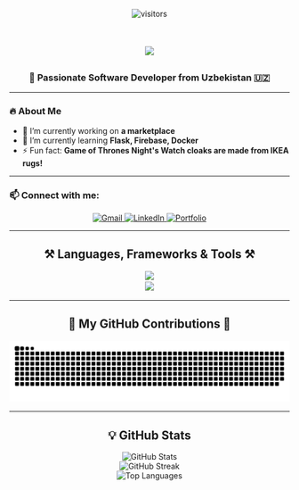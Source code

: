 <p align="center">
  <img src="https://visitor-badge.laobi.icu/badge?page_id=zarifjon-baxtiyorov" alt="visitors" />
</p>

<h1 align="center">
  <img src="https://readme-typing-svg.herokuapp.com/?font=Righteous&size=35&center=true&vCenter=true&width=500&height=70&duration=4000&lines=Hi+There!+👋;+I'm+Zarif+Baxtiyorov!;" />
</h1>

<h3 align="center">🚀 Passionate Software Developer from Uzbekistan 🇺🇿</h3>

---

### 🔥 About Me

- 🔭 I’m currently working on **a marketplace**
- 🌱 I’m currently learning **Flask, Firebase, Docker**
- ⚡ Fun fact: **Game of Thrones Night's Watch cloaks are made from IKEA rugs!**

---

### 📫 Connect with me:
<div align="center"> 
  <a href="mailto:baxtiyorovzarif@gmail.com">
    <img src="https://img.shields.io/badge/Gmail-D14836?style=for-the-badge&logo=gmail&logoColor=white" alt="Gmail" />
  </a>
  <a href="https://www.linkedin.com/in/zarifjon-baxtiyorov-b789a3267" target="_blank">
    <img src="https://img.shields.io/badge/LinkedIn-0077B5?style=for-the-badge&logo=linkedin&logoColor=white" alt="LinkedIn" />
  </a>
  <a href="#" target="_blank">
     <img src="https://img.shields.io/badge/Portfolio-FF5722?style=for-the-badge&logo=google-chrome&logoColor=white" alt="Portfolio" />
  </a>
</div>

---

<h2 align="center">⚒️ Languages, Frameworks & Tools ⚒️</h2>
<p align="center">
  <img src="https://skillicons.dev/icons?i=python,javascript,flask,firebase,java" />
  <br>
  <img src="https://skillicons.dev/icons?i=bootstrap,html,css,git,github,vscode,figma" />
</p>

---

<h2 align="center">🐍 My GitHub Contributions 🐍</h2>
<p align="center">
  <img alt="snake eating my contributions" src="https://raw.githubusercontent.com/platane/snk/output/github-contribution-grid-snake.svg" />
</p>

---

<h2 align="center">💡 GitHub Stats</h2>
<p align="center">
  <img src="https://github-readme-stats.vercel.app/api?username=Zarifwebme&show_icons=true&theme=radical" alt="GitHub Stats" />
  <br>
  <img src="https://github-readme-streak-stats.herokuapp.com/?user=Zarifwebme&theme=radical" alt="GitHub Streak" />
  <br>
  <img src="https://github-readme-stats.vercel.app/api/top-langs/?username=Zarifwebme&layout=compact&theme=radical" alt="Top Languages" />
</p>

